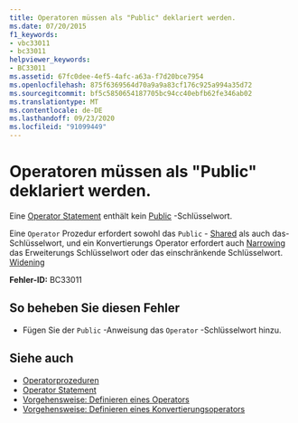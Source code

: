 ```yaml
---
title: Operatoren müssen als "Public" deklariert werden.
ms.date: 07/20/2015
f1_keywords:
- vbc33011
- bc33011
helpviewer_keywords:
- BC33011
ms.assetid: 67fc0dee-4ef5-4afc-a63a-f7d20bce7954
ms.openlocfilehash: 875f6369564d70a9a9a83cf176c925a994a35d72
ms.sourcegitcommit: bf5c5850654187705bc94cc40ebfb62fe346ab02
ms.translationtype: MT
ms.contentlocale: de-DE
ms.lasthandoff: 09/23/2020
ms.locfileid: "91099449"
---
```

# <a name="operators-must-be-declared-public"></a>Operatoren müssen als "Public" deklariert werden.

Eine [Operator Statement](../language-reference/statements/operator-statement.md) enthält kein [Public](../language-reference/modifiers/public.md) -Schlüsselwort.  
  
 Eine `Operator` Prozedur erfordert sowohl das `Public` - [Shared](../language-reference/modifiers/shared.md) als auch das-Schlüsselwort, und ein Konvertierungs Operator erfordert auch [Narrowing](../language-reference/modifiers/narrowing.md) das Erweiterungs Schlüsselwort oder das einschränkende Schlüsselwort. [Widening](../language-reference/modifiers/widening.md)  
  
 **Fehler-ID:** BC33011  
  
## <a name="to-correct-this-error"></a>So beheben Sie diesen Fehler  
  
- Fügen Sie der `Public` -Anweisung das `Operator` -Schlüsselwort hinzu.  
  
## <a name="see-also"></a>Siehe auch

- [Operatorprozeduren](../programming-guide/language-features/procedures/operator-procedures.md)
- [Operator Statement](../language-reference/statements/operator-statement.md)
- [Vorgehensweise: Definieren eines Operators](../programming-guide/language-features/procedures/how-to-define-an-operator.md)
- [Vorgehensweise: Definieren eines Konvertierungsoperators](../programming-guide/language-features/procedures/how-to-define-a-conversion-operator.md)
